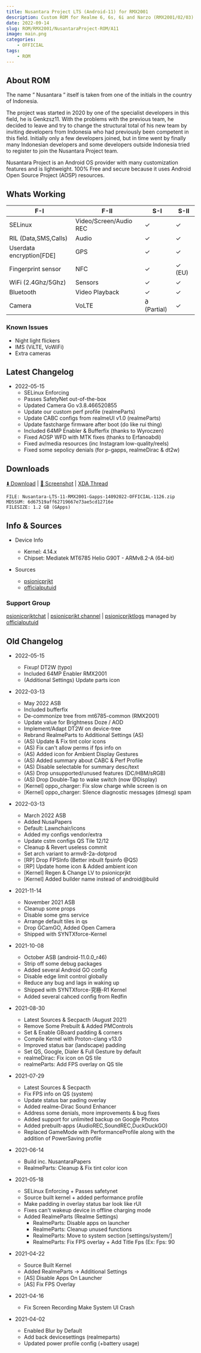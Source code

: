 ```yaml
---
title: Nusantara Project LTS (Android-11) for RMX2001
description: Custom ROM for Realme 6, 6s, 6i and Narzo (RMX2001/02/03)
date: 2022-09-14
slug: ROM/RMX2001/NusantaraProject-ROM/A11
image: main.png
categories:
    - OFFICIAL
tags:
    - ROM
---
```


## About ROM
The name ” Nusantara ” itself is taken from one of the initials in the country of Indonesia.

The project was started in 2020 by one of the specialist developers in this field, he is Genkzsz11. With the problems with the previous team, he decided to leave and try to change the structural total of his new team by inviting developers from Indonesia who had previously been competent in this field. Initially only a few developers joined, but in time went by finally many Indonesian developers and some developers outside Indonesia tried to register to join the Nusantara Project team.

Nusantara Project is an Android OS provider with many customization features and is lightweight. 100% Free and secure because it uses Android Open Source Project (AOSP) resources.

## Whats Working
F-I | F-II | S-I | S-II
---------|---------|---------|---------
SELinux | Video/Screen/Audio REC | ✓ | ✓
RIL (Data,SMS,Calls) | Audio | ✓ | ✓
Userdata encryption[FDE] | GPS | ✓ | ✓
Fingerprint sensor | NFC | ✓ | ✓ (EU)
WiFi (2.4Ghz/5Ghz) | Sensors | ✓ | ✓
Bluetooth | Video Playback | ✓ | ✓
Camera | VoLTE | ∂ (Partial) | ✓

### Known Issues
* Night light flickers
* IMS (ViLTE, VoWiFi)
* Extra cameras

## Latest Changelog
* 2022-05-15
  * SELinux Enforcing
  * Passes SafetyNet out-of-the-box
  * Updated Camera Go v3.8.466520855
  * Update our custom perf profile (realmeParts)
  * Update CABC configs from realmeUI v1.0 (realmeParts)
  * Update fastcharge firmware after boot (do like rui thing)
  * Included 64MP Enabler & Bufferfix (thanks to Wyroczen)
  * Fixed AOSP WFD with MTK fixes (thanks to Erfanoabdi)
  * Fixed av/media resources (inc Instagram low-quality/reels)
  * Fixed some sepolicy denials (for p-gapps, realmeDirac & dt2w)

## Downloads
[⬇️ Download](https://sourceforge.net/projects/psionicprjkt/files/RMX2001/NusantaraROM-A11/Nusantara-LTS-11-RMX2001-Gapps-14092022-OFFICIAL-1126.zip/download) | [🌆 Screenshot](https://photos.app.goo.gl/hH1WaKAbpAsbUbJV8) | [XDA Thread]()

```
FILE: Nusantara-LTS-11-RMX2001-Gapps-14092022-OFFICIAL-1126.zip
MD5SUM: 6d67519aff62719667e73ae5cd12716e
FILESIZE: 1.2 GB (GApps)
```

## Info & Sources
* Device Info
  * Kernel: 4.14.x
  * Chipset: Mediatek MT6785 Helio G90T - ARMv8.2-A (64-bit)

* Sources
  * [psionicprjkt](https://github.com/psionicprjkt)
  * [officialputuid](https://github.com/officialputuid)

### Support Group
[psionicprjktchat](https://t.me/psionicprjktchat) | [psionicprjkt channel](https://t.me/psionicprjkt) | [psionicprjktlogs](https://t.me/psionicprjktlogs) managed by [officialputuid](https://t.me/officialputuid)

## Old Changelog
* 2022-05-15
  * Fixup! DT2W (typo)
  * Included 64MP Enabler RMX2001
  * (Additional Settings) Update parts icon

* 2022-03-13
  * May 2022 ASB
  * Included bufferfix
  * De-commonize tree from mt6785-common (RMX2001)
  * Update value for Brightness Doze / AOD
  * Implement/Adapt DT2W on device-tree
  * Rebrand RealmeParts to Additional Settings (AS)
  * (AS) Update & Fix tint color icons
  * (AS) Fix can't allow perms if fps info on
  * (AS) Added icon for Ambient Display Gestures
  * (AS) Added summary about CABC & Perf Profile
  * (AS) Disable selectable for summary desc/text
  * (AS) Drop unsupported/unused features (DC/HBM/sRGB)
  * (AS) Drop Double-Tap to wake switch (now @Display)
  * [Kernel] oppo_charger: Fix slow charge while screen is on
  * [Kernel] oppo_charger: Silence diagnostic messages (dmesg) spam

* 2022-03-13
  * March 2022 ASB
  * Added NusaPapers
  * Default: Lawnchair/icons
  * Added my configs vendor/extra
  * Update cstm configs QS Tile 12/12
  * Cleanup & Revert useless commit
  * Set arch variant to armv8-2a-dotprod
  * [RP] Drop FPSInfo (Better inbuilt fpsinfo @QS)
  * [RP] Update home icon & Added ambient icon
  * [Kernel] Regen & Change LV to psionicprjkt
  * [Kernel] Added builder name instead of android@build

* 2021-11-14
  * November 2021 ASB
  * Cleanup some props
  * Disable some gms service
  * Arrange default tiles in qs
  * Drop GCamGO, Added Open Camera
  * Shipped with SYNTXforce-Kernel

* 2021-10-08
  * October ASB (android-11.0.0_r46)
  * Strip off some debug packages
  * Added several Android GO config
  * Disable edge limit control globally
  * Reduce any bug and lags in waking up
  * Shipped with SYNTXforce-究極-R1 Kernel
  * Added several cahced config from Redfin

* 2021-08-30
  * Latest Sources & Secpacth (August 2021)
  * Remove Some Prebuilt & Added PMControls
  * Set & Enable GBoard padding & corners
  * Compile Kernel with Proton-clang v13.0
  * Improved status bar (landscape) padding
  * Set QS, Google, Dialer & Full Gesture by default
  * realmeDirac: Fix icon on QS tile
  * realmeParts: Add FPS overlay on QS tile

* 2021-07-29
  * Latest Sources & Secpacth
  * Fix FPS info on QS (system)
  * Update status bar pading overlay
  * Added realme-Dirac Sound Enhancer
  * Address some denials, more improvements & bug fixes
  * Added support for unlimited backup on Google Photos
  * Added prebuilt-apps (AudioREC,SoundREC,DuckDuckGO)
  * Replaced GameMode with PerformanceProfile along with the addition of PowerSaving profile

* 2021-06-14
  * Build inc. NusantaraPapers
  * RealmeParts: Cleanup & Fix tint color icon

* 2021-05-18
  * SELinux Enforcing + Passes safetynet
  * Source built kernel + added performance profile
  * Make padding in overlay status bar look like rUI
  * Fixes can't wakeup device in offline charging mode
  * Added RealmeParts (Realme Settings)
    * RealmeParts: Disable apps on launcher
    * RealmeParts: Cleanup unused functions
    * RealmeParts: Move to system section [settings/system/]
    * RealmeParts: Fix FPS overlay + Add Title Fps (Ex: Fps: 90

* 2021-04-22
  * Source Built Kernel
  * Added RealmeParts -> Additional Settings
  * [AS] Disable Apps On Launcher
  * [AS] Fix FPS Overlay

* 2021-04-16
  * Fix Screen Recording Make System UI Crash
  
* 2021-04-02
  * Enabled Blur by Default
  * Add back devicesettings (realmeparts)
  * Updated power profile config (+battery usage)
